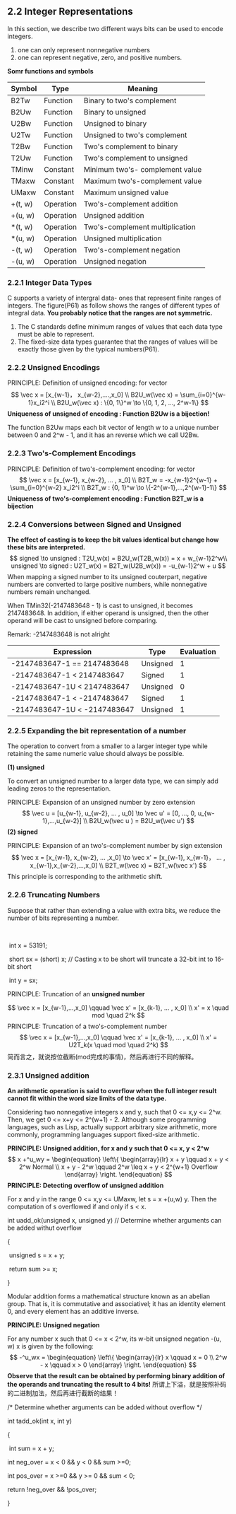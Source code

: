 ## 2.2 Integer Representations

In this section, we describe two different ways bits can be used to encode integers.

1. one can only represent nonnegative numbers
2. one can represent negative, zero, and positive numbers.

**Somr functions and symbols** 

| Symbol   | Type      | Meaning                         |
| -------- | --------- | ------------------------------- |
| B2Tw     | Function  | Binary to two's complement      |
| B2Uw     | Function  | Binary to unsigned              |
| U2Bw     | Function  | Unsigned to binary              |
| U2Tw     | Function  | Unsigned to two's complement    |
| T2Bw     | Function  | Two's complement to binary      |
| T2Uw     | Function  | Two's complement to unsigned    |
| TMinw    | Constant  | Minimum two's- complement value |
| TMaxw    | Constant  | Maximum two's-complement value  |
| UMaxw    | Constant  | Maximum unsigned value          |
| +(t, w)  | Operation | Two's-complement addition       |
| +(u, w)  | Operation | Unsigned addition               |
| *(t, w)  | Operation | Two's-complement multiplication |
| *(u, w)  | Operation | Unsigned multiplication         |
| -(t,  w) | Operation | Two's-complement negation       |
| -(u, w)  | Operation | Unsigned negation               |

### 2.2.1 Integer Data Types

C supports a variety of intergral data- ones that represent finite ranges of integers. The figure(P61) as follow shows the ranges of different types of integral data. **You probably notice that the ranges are not symmetric.** 



1. The C standards define minimum ranges of values that each data type must be able to represent.
2. The fixed-size data types guarantee that the ranges of values will be exactly those given by the typical numbers(P61).

### 2.2.2 Unsigned Encodings

PRINCIPLE: Definition of unsigned encoding: for vector 
$$
\vec x = [x_{w-1}， x_{w-2},....,x_0]  \\
B2U_w(\vec x) = \sum_{i=0}^{w-1}x_i2^i \\
B2U_w(\vec x) : \{0, 1\}^w \to \{0, 1, 2, ..., 2^w-1\}
$$
**Uniqueness of unsigned of encoding : Function B2Uw is a bijection!**

The function B2Uw maps each bit vector of length w to a unique number between 0 and 2^w - 1, and it has an reverse which we call U2Bw.

### 2.2.3 Two's-Complement Encodings

PRINCIPLE: Definition of two's-complement encoding: for vector
$$
\vec x = [x_{w-1}, x_{w-2}, ... , x_0] \\
B2T_w = -x_{w-1}2^{w-1} + \sum_{i=0}^{w-2} x_i2^i \\
B2T_w : {0, 1}^w \to \{-2^{w-1},...,2^{w-1}-1\}
$$
**Uniqueness of two's-complement encoding : Function B2T_w is a bijection**

### 2.2.4 Conversions between Signed and Unsigned

**The effect of casting is to keep the bit values identical but change how these bits are interpreted.**
$$
signed \to unsigned : T2U_w(x) = B2U_w(T2B_w(x)) = x + w_{w-1}2^w\\
unsigned \to signed : U2T_w(x) = B2T_w(U2B_w(x)) = -u_{w-1}2^w + u
$$
When mapping a signed number to its unsigned couterpart, negative numbers are converted to large positive numbers, while nonnegative numbers remain unchanged.



When TMin32(-2147483648 - 1) is cast to unsigned, it becomes 2147483648. In addition, if either operand is unsigned, then the other operand will be cast to unsigned before comparing.

Remark: -2147483648 is not alright



| Expression                   | Type     | Evaluation |
| ---------------------------- | -------- | ---------- |
| -2147483647-1 == 2147483648  | Unsigned | 1          |
| -2147483647-1 < 2147483647   | Signed   | 1          |
| -2147483647-1U < 2147483647  | Unsigned | 0          |
| -2147483647-1 < -2147483647  | Signed   | 1          |
| -2147483647-1U < -2147483647 | Unsigned | 1          |



### 2.2.5 Expanding the bit representation of a number 

The operation to convert from a smaller to a larger integer type while retaining the same numeric value should always be possible.

**(1) unsigned**

To convert an unsigned number to a larger data type, we can simply add leading zeros to the representation.

PRINCIPLE: Expansion of an unsigned number by zero extension
$$
\vec u = [u_{w-1}, u_{w-2}, ... , u_0] \to \vec u' = [0, ..., 0, u_{w-1},...,u_{w-2}] \\
B2U_w(\vec u ) = B2U_w(\vec u')
$$
**(2) signed**

PRINCIPLE: Expansion of an two's-complement number by sign extension
$$
\vec x = [x_{w-1}, x_{w-2}, ... ,x_0] \to \vec x' = [x_{w-1}, x_{w-1}， ... , x_{w-1},x_{w-2},...,x_0] \\
B2T_w(\vec x) = B2T_w(\vec x')
$$
This principle is corresponding to the arithmetic shift.

### 2.2.6 Truncating Numbers

Suppose that rather than extending a value with extra bits, we reduce the number of bits representing a number. 

​	

​	int x = 53191;

​	short sx = (short) x;	// Casting x to be short will truncate a 32-bit int to 16-bit short

​	int y = sx;



PRINCIPLE: Truncation of an **unsigned number**


$$
\vec x = [x_{w-1},...,x_0] \qquad \vec x' = [x_{k-1}, ... , x_0] \\
x' = x \quad  mod  \quad 2^k
$$
PRINCIPLE: Truncation of a two's-complement number 
$$
\vec x = [x_{w-1},...,x_0] \qquad \vec x' = [x_{k-1}, ... , x_0] \\
x' = U2T_k(x \quad  mod  \quad 2^k)
$$
简而言之，就说按位截断(mod完成的事情)，然后再进行不同的解释。

### 2.3.1 Unsigned addition

**An arithmetic operation is said to overflow when the full integer result cannot fit within the word size limits of the data type.**

Considering two nonnegative integers x and y, such that 0 <= x,y <= 2^w. Then, we get 0 <= x+y <= 2^(w+1) - 2.  Although some programming languages, such as Lisp, actually support arbitrary size arithmetic, more commonly, programming languages support fixed-size arithmetic.

**PRINCIPLE: Unsigned addition, for x and y such that 0 <= x, y < 2^w**
$$
x +^u_wy = 
\begin{equation} 
\left\{
	\begin{array}{lr}
	x + y 	\qquad 	x + y < 2^w Normal \\ 
	x + y - 2^w 	\qquad 2^w \leq x + y < 2^{w+1} Overflow
	\end{array}
\right.
\end{equation}
$$
**PRINCIPLE: Detecting overflow of unsigned addition**

For x and y in the range 0 <= x,y <= UMaxw, let s = x +(u,w) y. Then the computation of s overflowed if and only if s < x.



int uadd_ok(unsigned x, unsigned y)	// Determine whether arguments can be added withut overflow

{

​	unsigned s = x + y;

​	return sum >= x;

}

Modular addition forms a mathematical structure known as an abelian group. That is, it is commutative and associativel; it has an identity element 0, and every element has an additive inverse.

**PRINCIPLE: Unsigned negation**

For any number x such that 0 <= x < 2^w, its w-bit unsigned negation -(u, w) x is given by the following:
$$
-^u_wx = 
\begin{equation} 
\left\{
	\begin{array}{lr}
	x  	\qquad 	x = 0  \\ 
	2^w - x \qquad x > 0
	\end{array}
\right.
\end{equation}
$$
**Observe that the result can be obtained by performing binary addition of the operands and truncating the result to 4 bits!**  所谓上下溢，就是按照补码的二进制加法，然后再进行截断的结果！

/* Determine whether arguments can be added without overflow */

int tadd_ok(int x, int y)

{

​	int sum = x + y;

int neg_over = x < 0 && y < 0 && sum >=0;

int pos_over = x >=0 && y >= 0 && sum < 0;

return !neg_over && !pos_over;

}

